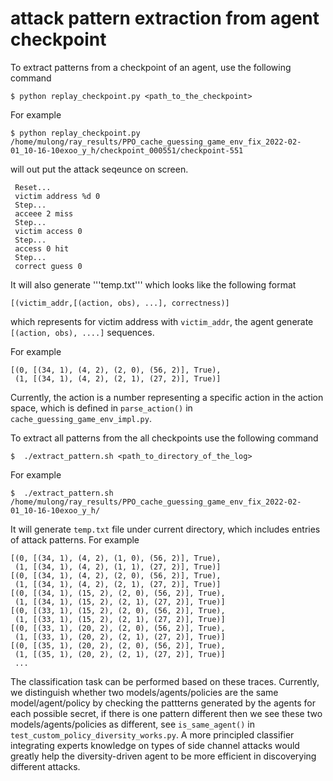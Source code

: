 # attack pattern extraction from agent checkpoint

To extract patterns from a checkpoint of an agent, use the following command
```
$ python replay_checkpoint.py <path_to_the_checkpoint>
```
For example
```
$ python replay_checkpoint.py /home/mulong/ray_results/PPO_cache_guessing_game_env_fix_2022-02-01_10-16-10exoo_y_h/checkpoint_000551/checkpoint-551
```
will out put the attack seqeunce on screen.  
```
 Reset... 
 victim address %d 0 
 Step... 
 acceee 2 miss 
 Step... 
 victim access 0 
 Step... 
 access 0 hit 
 Step... 
 correct guess 0 
```
It will also generate '''temp.txt''' which looks like the following format

```
[(victim_addr,[(action, obs), ...], correctness)]
```
which represents for victim address with `victim_addr`, the agent generate `[(action, obs), ....]` sequences.

For example
```
[(0, [(34, 1), (4, 2), (2, 0), (56, 2)], True),
 (1, [(34, 1), (4, 2), (2, 1), (27, 2)], True)]
```
Currently, the action is a number representing a specific action in the action space, which is defined in `parse_action()` in `cache_guessing_game_env_impl.py`.


To extract all patterns from the all checkpoints use the following command

```
$  ./extract_pattern.sh <path_to_directory_of_the_log>
```
For example

```
$  ./extract_pattern.sh /home/mulong/ray_results/PPO_cache_guessing_game_env_fix_2022-02-01_10-16-10exoo_y_h/
```

It will generate `temp.txt` file under current directory, which includes entries of attack patterns. For example
```
[(0, [(34, 1), (4, 2), (1, 0), (56, 2)], True),
 (1, [(34, 1), (4, 2), (1, 1), (27, 2)], True)]
[(0, [(34, 1), (4, 2), (2, 0), (56, 2)], True),
 (1, [(34, 1), (4, 2), (2, 1), (27, 2)], True)]
[(0, [(34, 1), (15, 2), (2, 0), (56, 2)], True),
 (1, [(34, 1), (15, 2), (2, 1), (27, 2)], True)]
[(0, [(33, 1), (15, 2), (2, 0), (56, 2)], True),
 (1, [(33, 1), (15, 2), (2, 1), (27, 2)], True)]
[(0, [(33, 1), (20, 2), (2, 0), (56, 2)], True),
 (1, [(33, 1), (20, 2), (2, 1), (27, 2)], True)]
[(0, [(35, 1), (20, 2), (2, 0), (56, 2)], True),
 (1, [(35, 1), (20, 2), (2, 1), (27, 2)], True)]
 ...
```

The classification task can be performed based on these traces. Currently, we distinguish whether two models/agents/policies are the same model/agent/policy by checking the pattterns generated by the agents for each possible secret, if there is one pattern different then we see these two models/agents/policies as different, see `is_same_agent()` in `test_custom_policy_diversity_works.py`. A more principled classifier integrating experts knowledge on types of side channel attacks would greatly help the diversity-driven agent to be more efficient in discoverying different attacks. 

